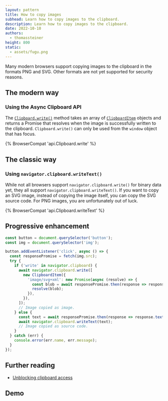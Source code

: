 ```yaml
---
layout: pattern
title: How to copy images
subhead: Learn how to copy images to the clipboard.
description: Learn how to copy images to the clipboard.
date: 2022-10-10
authors:
  - thomassteiner
height: 800
static:
  - assets/fugu.png
---
```


Many modern browsers support copying images to the clipboard in the formats PNG and SVG. Other formats are not yet supported for security reasons.

## The modern way

### Using the Async Clipboard API

The [`Clipboard.write()`](​​https://developer.mozilla.org/docs/Web/API/Clipboard/write) method takes an array of [`ClipboardItem`](https://developer.mozilla.org/docs/Web/API/ClipboardItem) objects and returns a Promise that resolves when the image is successfully written to the clipboard. `Clipboard.write()` can only be used from the `window` object that has focus.

{% BrowserCompat 'api.Clipboard.write' %}

## The classic way

### Using `navigator.clipboard.writeText()`

While not all browsers support `navigator.clipboard.write()` for binary data
yet, they all support `navigator.clipboard.writeText()`. If you want to copy
an SVG image, instead of copying the image itself, you can copy the SVG source code. For PNG images, you are unfortunately out of luck.

{% BrowserCompat 'api.Clipboard.writeText' %}

## Progressive enhancement

```js
const button = document.querySelector('button');
const img = document.querySelector('img');

button.addEventListener('click', async () => {
  const responsePromise = fetch(img.src);
  try {
    if ('write' in navigator.clipboard) {
      await navigator.clipboard.write([
        new ClipboardItem({
          'image/svg+xml': new Promise(async (resolve) => {
            const blob = await responsePromise.then(response => response.blob());
            resolve(blob);
          }),
        }),
      ]);
      // Image copied as image.
    } else {
      const text = await responsePromise.then(response => response.text());
      await navigator.clipboard.writeText(text);
      // Image copied as source code.
    }
  } catch (err) {
    console.error(err.name, err.message);
  }
});
```

## Further reading

- [Unblocking clipboard access](/async-clipboard/)

## Demo
